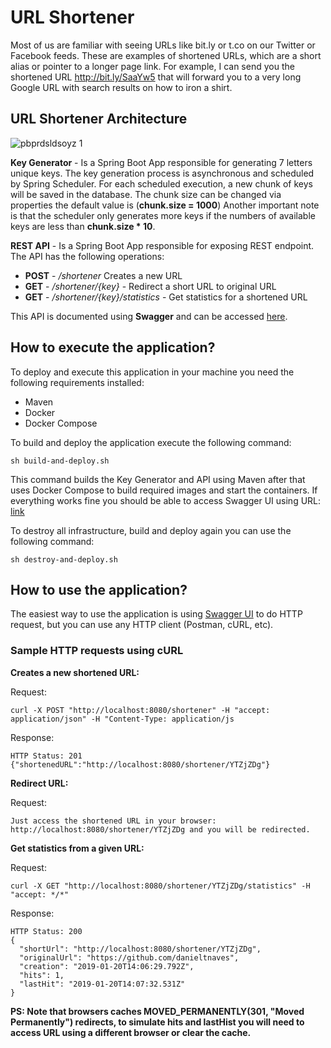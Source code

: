 # URL Shortener

Most of us are familiar with seeing URLs like bit.ly or t.co on our Twitter or Facebook feeds. These are examples of shortened URLs, which are a short alias or pointer to a longer page link. For example, I can send you the shortened URL http://bit.ly/SaaYw5 that will forward you to a very long Google URL with search results on how to iron a shirt.


## URL Shortener Architecture


![pbprdsldsoyz 1](https://user-images.githubusercontent.com/1865566/51440538-763bdd00-1caf-11e9-9d09-0b7a11e9e7e9.png)


**Key Generator** - Is a Spring Boot App responsible for generating 7 letters unique keys. The key generation process is asynchronous and scheduled by Spring Scheduler. For each scheduled execution, a new chunk of keys will be saved in the database. The chunk size can be changed via properties the default value is (**chunk.size = 1000**) Another important note is that the scheduler only generates more keys if the numbers of available keys are less than **chunk.size * 10**.

**REST API** - Is a Spring Boot App responsible for exposing REST endpoint. The API has the following operations:

* **POST** - */shortener* Creates a new URL
* **GET** - */shortener/{key}* - Redirect a short URL to original URL
* **GET** - */shortener/{key}/statistics* - Get statistics for a shortened URL

This API is documented using **Swagger** and can be accessed [here](http://localhost:8080/swagger-ui.html "http://localhost:8080/swagger-ui.html").

## How to execute the application? 

To deploy and execute this application in your machine you need the following requirements installed:

* Maven
* Docker
* Docker Compose

To build and deploy the application execute the following command:

~~~~
sh build-and-deploy.sh
~~~~

This command builds the Key Generator and API using Maven after that uses Docker Compose to build required images and start the containers. If everything works fine you should be able to access Swagger UI using URL: [link](http://localhost:8080/swagger-ui.html "http://localhost:8080/swagger-ui.html")

To destroy all infrastructure, build and deploy again you can use the following command: 

~~~~
sh destroy-and-deploy.sh
~~~~

## How to use the application? 

The easiest way to use the application is using [Swagger UI](http://localhost:8080/swagger-ui.html "http://localhost:8080/swagger-ui.html")
 to do HTTP request, but you can use any HTTP client (Postman, cURL, etc).
 
 ### Sample HTTP requests using cURL
 
**Creates a new shortened URL:**

Request:
~~~~
curl -X POST "http://localhost:8080/shortener" -H "accept: application/json" -H "Content-Type: application/js
~~~~

Response:
~~~~
HTTP Status: 201
{"shortenedURL":"http://localhost:8080/shortener/YTZjZDg"}
~~~~

**Redirect URL:**

Request:
~~~~
Just access the shortened URL in your browser: http://localhost:8080/shortener/YTZjZDg and you will be redirected.
~~~~

**Get statistics from a given URL:**

Request:
~~~~
curl -X GET "http://localhost:8080/shortener/YTZjZDg/statistics" -H "accept: */*"
~~~~

Response:
~~~~
HTTP Status: 200
{
  "shortUrl": "http://localhost:8080/shortener/YTZjZDg",
  "originalUrl": "https://github.com/danieltnaves",
  "creation": "2019-01-20T14:06:29.792Z",
  "hits": 1,
  "lastHit": "2019-01-20T14:07:32.531Z"
}
~~~~

**PS: Note that browsers caches MOVED_PERMANENTLY(301, "Moved Permanently") redirects, to simulate hits and lastHist you will need to access URL using a different browser or clear the cache.** 



